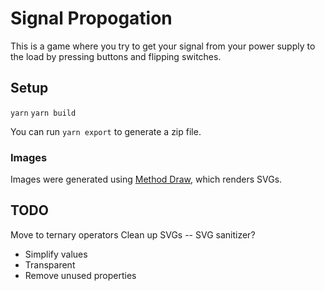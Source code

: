 # Signal Propogation

This is a game where you try to get your signal from your power supply to the load by pressing buttons and flipping switches.

## Setup

`yarn`
`yarn build`

You can run `yarn export` to generate a zip file.

### Images

Images were generated using [Method Draw](http://editor.method.ac/), which renders SVGs.

## TODO
Move to ternary operators
Clean up SVGs -- SVG sanitizer?
* Simplify values
* Transparent
* Remove unused properties